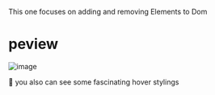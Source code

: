 This  one focuses on adding and removing Elements to Dom

 # peview
 
 ![image](https://user-images.githubusercontent.com/78591315/133557178-d42f9d04-ac16-4d2e-926b-ba08c791d86e.png)

 🤖 you also can see some fascinating hover stylings
